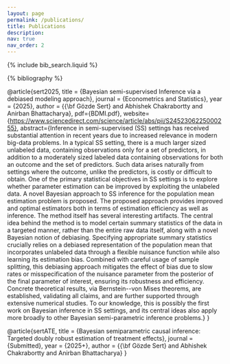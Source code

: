 ```yaml
---
layout: page
permalink: /publications/
title: Publications
description:
nav: true
nav_order: 2
---
```


<!-- _pages/publications.md -->

<!-- Bibsearch Feature -->

{% include bib_search.liquid %}

<div class="publications">

{% bibliography %}

</div>

@article{sert2025,
title = {Bayesian semi-supervised Inference via a debiased modeling approach},
journal = {Econometrics and Statistics},
year = {2025},
author = {{\bf Gözde Sert} and Abhishek Chakrabortty and Anirban Bhattacharya},
pdf={BDMI.pdf},
website={https://www.sciencedirect.com/science/article/abs/pii/S2452306225000255},
abstract={Inference in semi-supervised (SS) settings has received substantial attention in recent years due to increased relevance in modern big-data problems. In a typical SS setting, there is a much larger sized unlabeled data, containing observations only for a set of predictors, in addition to a moderately sized labeled data containing observations for both an outcome and the set of predictors. Such data arises naturally from settings where the outcome, unlike the predictors, is costly or difficult to obtain. One of the primary statistical objectives in SS settings is to explore whether parameter estimation can be improved by exploiting the unlabeled data. A novel Bayesian approach to SS inference for the population mean estimation problem is proposed. The proposed approach provides improved and optimal estimators both in terms of estimation efficiency as well as inference. The method itself has several interesting artifacts. The central idea behind the method is to model certain summary statistics of the data in a targeted manner, rather than the entire raw data itself, along with a novel Bayesian notion of debiasing. Specifying appropriate summary statistics crucially relies on a debiased representation of the population mean that incorporates unlabeled data through a flexible nuisance function while also learning its estimation bias. Combined with careful usage of sample splitting, this debiasing approach mitigates the effect of bias due to slow rates or misspecification of the nuisance parameter from the posterior of the final parameter of interest, ensuring its robustness and efficiency. Concrete theoretical results, via Bernstein--von Mises theorems, are established, validating all claims, and are further supported through extensive numerical studies. To our knowledge, this is possibly the first work on Bayesian inference in SS settings, and its central ideas also apply more broadly to other Bayesian semi-parametric inference problems.}
}


@article{sertATE,
title = {Bayesian semiparametric causal inference:
Targeted doubly robust estimation of treatment
effects},
journal = {Submitted},
year = {2025+},
author = {{\bf Gözde Sert} and Abhishek Chakrabortty and Anirban Bhattacharya}
}
